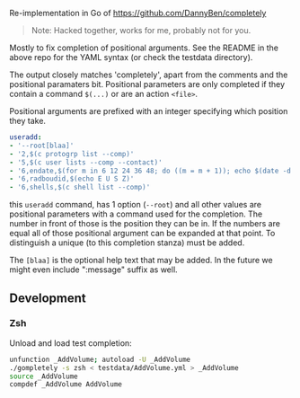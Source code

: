Re-implementation in Go of https://github.com/DannyBen/completely

> Note: Hacked together, works for me, probably not for you.

Mostly to fix completion of positional arguments. See the README in the above repo for the YAML syntax (or
check the testdata directory).

The output closely matches 'completely', apart from the comments and the positional paramaters bit.
Positional parameters are only completed if they contain a command `$(...)` or are an action
`<file>`.

Positional arguments are prefixed with an integer specifying which position they take.

~~~ yaml
useradd:
- '--root[blaa]'
- '2,$(c protogrp list --comp)'
- '5,$(c user lists --comp --contact)'
- '6,endate,$(for m in 6 12 24 36 48; do ((m = m + 1)); echo $(date -d "$(date +%Y-%m-1) $m month" +%Y-%m-%d); done)'
- '6,radboudid,$(echo E U S Z)'
- '6,shells,$(c shell list --comp)'
~~~

this `useradd` command, has 1 option (`--root`) and all other values are positional parameters with
a command used for the completion. The number in front of those is the position they can be in. If
the numbers are equal all of those positional argument can be expanded at that point. To distinguish
a unique (to this completion stanza) must be added.

The `[blaa]` is the optional help text that may be added. In the future we might even include
":message" suffix as well.

## Development

### Zsh

Unload and load test completion:
~~~ sh
unfunction _AddVolume; autoload -U _AddVolume
./gompletely -s zsh < testdata/AddVolume.yml > _AddVolume
source _AddVolume
compdef _AddVolume AddVolume
~~~
